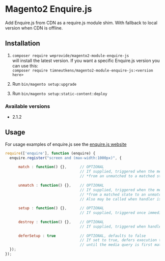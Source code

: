 # Magento2 Enquire.js

Add Enquire.js from CDN as a require.js module shim. With fallback to local version when CDN is offline.

## Installation

1. `composer require weprovide/magento2-module-enquire-js`  
will install the latest version. If you want a specific Enquire.js version you can use this:  
`composer require timneutkens/magento2-module-enquire-js:<version here>`

2. Run `bin/magento setup:upgrade`

3. Run `bin/magento setup:static-content:deploy`

### Available versions

- 2.1.2

## Usage

For usage examples of enquire.js see the [enquire.js website](http://wicky.nillia.ms/enquire.js/)

```javascript
require(['enquire'], function (enquire) {
  enquire.register("screen and (max-width:1000px)", {
  
      match : function() {},      // OPTIONAL
                                  // If supplied, triggered when the media query transitions 
                                  // *from an unmatched to a matched state*
  
      unmatch : function() {},    // OPTIONAL
                                  // If supplied, triggered when the media query transitions 
                                  // *from a matched state to an unmatched state*.
                                  // Also may be called when handler is unregistered (if destroy is not available)
  
      setup : function() {},      // OPTIONAL
                                  // If supplied, triggered once immediately upon registration of the handler
  
      destroy : function() {},    // OPTIONAL
                                  // If supplied, triggered when handler is unregistered. Place cleanup code here
  
      deferSetup : true           // OPTIONAL, defaults to false
                                  // If set to true, defers execution the setup function 
                                  // until the media query is first matched. still triggered just once
  });
});
```
